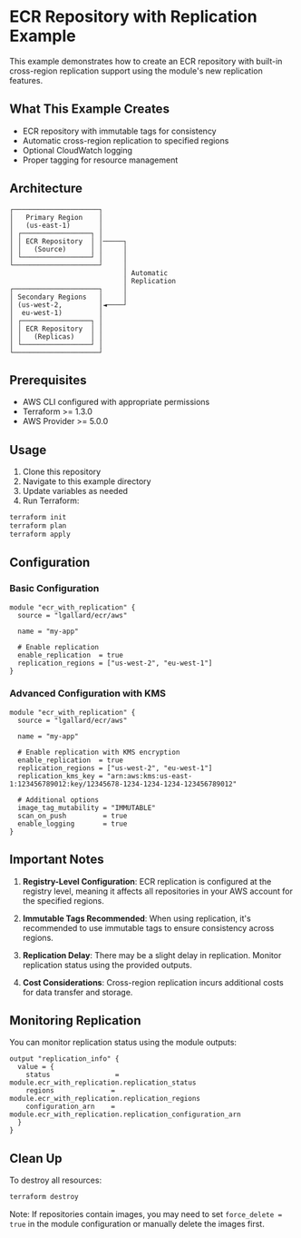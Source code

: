 # ECR Repository with Replication Example

This example demonstrates how to create an ECR repository with built-in cross-region replication support using the module's new replication features.

## What This Example Creates

- ECR repository with immutable tags for consistency
- Automatic cross-region replication to specified regions
- Optional CloudWatch logging
- Proper tagging for resource management

## Architecture

```
┌─────────────────────┐
│   Primary Region    │
│   (us-east-1)       │
│ ┌─────────────────┐ │
│ │ ECR Repository  │ │─────┐
│ │   (Source)      │ │     │
│ └─────────────────┘ │     │
└─────────────────────┘     │
                            │ Automatic
                            │ Replication
┌─────────────────────┐     │
│ Secondary Regions   │     │
│ (us-west-2,         │◄────┘
│  eu-west-1)         │
│ ┌─────────────────┐ │
│ │ ECR Repository  │ │
│ │   (Replicas)    │ │
│ └─────────────────┘ │
└─────────────────────┘
```

## Prerequisites

- AWS CLI configured with appropriate permissions
- Terraform >= 1.3.0
- AWS Provider >= 5.0.0

## Usage

1. Clone this repository
2. Navigate to this example directory
3. Update variables as needed
4. Run Terraform:

```bash
terraform init
terraform plan
terraform apply
```

## Configuration

### Basic Configuration

```hcl
module "ecr_with_replication" {
  source = "lgallard/ecr/aws"
  
  name = "my-app"
  
  # Enable replication
  enable_replication  = true
  replication_regions = ["us-west-2", "eu-west-1"]
}
```

### Advanced Configuration with KMS

```hcl
module "ecr_with_replication" {
  source = "lgallard/ecr/aws"
  
  name = "my-app"
  
  # Enable replication with KMS encryption
  enable_replication  = true
  replication_regions = ["us-west-2", "eu-west-1"]
  replication_kms_key = "arn:aws:kms:us-east-1:123456789012:key/12345678-1234-1234-1234-123456789012"
  
  # Additional options
  image_tag_mutability = "IMMUTABLE"
  scan_on_push         = true
  enable_logging       = true
}
```

## Important Notes

1. **Registry-Level Configuration**: ECR replication is configured at the registry level, meaning it affects all repositories in your AWS account for the specified regions.

2. **Immutable Tags Recommended**: When using replication, it's recommended to use immutable tags to ensure consistency across regions.

3. **Replication Delay**: There may be a slight delay in replication. Monitor replication status using the provided outputs.

4. **Cost Considerations**: Cross-region replication incurs additional costs for data transfer and storage.

## Monitoring Replication

You can monitor replication status using the module outputs:

```hcl
output "replication_info" {
  value = {
    status                = module.ecr_with_replication.replication_status
    regions              = module.ecr_with_replication.replication_regions
    configuration_arn    = module.ecr_with_replication.replication_configuration_arn
  }
}
```

## Clean Up

To destroy all resources:

```bash
terraform destroy
```

Note: If repositories contain images, you may need to set `force_delete = true` in the module configuration or manually delete the images first.